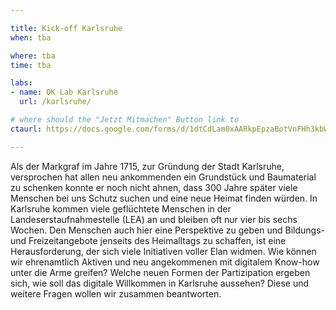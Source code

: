 ```yaml
---

title: Kick-off Karlsruhe
when: tba

where: tba
time: tba

labs:
- name: OK Lab Karlsruhe
  url: /karlsruhe/

# where should the "Jetzt Mitmachen" Button link to
ctaurl: https://docs.google.com/forms/d/1dtCdLam0xAARkpEpzaBotVnFHh3kbWbvy-CxpdnQ9Y0/viewform

---
```


Als der Markgraf im Jahre 1715, zur Gründung der Stadt Karlsruhe, versprochen hat allen neu ankommenden ein Grundstück und Baumaterial zu schenken konnte er noch nicht ahnen, dass 300 Jahre später viele Menschen bei uns Schutz suchen und eine neue Heimat finden würden. In Karlsruhe kommen viele geflüchtete Menschen in der Landeserstaufnahmestelle (LEA) an und bleiben oft nur vier bis sechs Wochen. Den Menschen auch hier eine Perspektive zu geben und Bildungs- und Freizeitangebote jenseits des Heimalltags zu schaffen, ist eine Herausforderung, der sich viele Initiativen voller Elan widmen. 
Wie können wir ehrenamtlich Aktiven und neu angekommenen mit digitalem Know-how unter die Arme greifen? Welche neuen Formen der Partizipation ergeben sich, wie soll das digitale Willkommen in Karlsruhe aussehen? Diese und weitere Fragen wollen wir zusammen beantworten.
